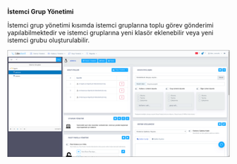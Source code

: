 **İstemci Grup Yönetimi**

İstemci grup yönetimi kısımda istemci gruplarına toplu görev gönderimi yapılabilmektedir ve istemci gruplarına yeni 
klasör eklenebilir veya yeni istemci grubu oluşturulabilir.

![Paket_Kur_Veya_Kaldır](../images/istemcigrupyonetimi/genel_ekran.png)
